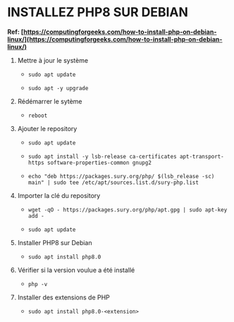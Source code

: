 # INSTALLEZ PHP8 SUR DEBIAN

**Ref: [https://computingforgeeks.com/how-to-install-php-on-debian-linux/](https://computingforgeeks.com/how-to-install-php-on-debian-linux/)**

1. Mettre à jour le système

    *     sudo apt update

    *     sudo apt -y upgrade
2. Rédémarrer le sytème
    
    *     reboot

3. Ajouter le repository

    *     sudo apt update

    *     sudo apt install -y lsb-release ca-certificates apt-transport-https software-properties-common gnupg2

    *     echo "deb https://packages.sury.org/php/ $(lsb_release -sc) main" | sudo tee /etc/apt/sources.list.d/sury-php.list

4. Importer la clé du repository
    *     wget -qO - https://packages.sury.org/php/apt.gpg | sudo apt-key add -

    *     sudo apt update

5. Installer PHP8 sur Debian

    *     sudo apt install php8.0

6. Vérifier si la version voulue a été installé

    *     php -v

7. Installer des extensions de PHP

    *     sudo apt install php8.0-<extension>
 